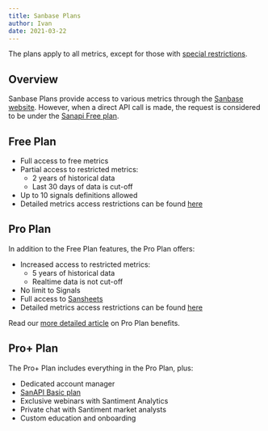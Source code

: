 ```yaml
---
title: Sanbase Plans
author: Ivan
date: 2021-03-22
---
```


The plans apply to all metrics, except for those with [special restrictions](/products-and-plans/special-restrictions).

## Overview

Sanbase Plans provide access to various metrics through the [Sanbase website](https://app.santiment.net). However, when a direct API call is made, the request is considered to be under the [Sanapi Free plan](/products-and-plans/access-plans/sanapi#free-plan).

## Free Plan

- Full access to free metrics
- Partial access to restricted metrics:
  - 2 years of historical data
  - Last 30 days of data is cut-off
- Up to 10 signals definitions allowed
- Detailed metrics access restrictions can be found [here](https://api.santiment.net/graphiql?query=%7B%0A%20%20getAccessRestrictions(plan%3A%20FREE%2C%20product%3A%20SANBASE)%20%7B%0A%20%20%20%20name%0A%20%20%20%20type%0A%20%20%20%20isAccessible%0A%20%20%20%20isRestricted%0A%20%20%20%20restrictedFrom%0A%20%20%20%20restrictedTo%0A%20%20%7D%0A%7D%0A)

## Pro Plan

In addition to the Free Plan features, the Pro Plan offers:

- Increased access to restricted metrics:
  - 5 years of historical data
  - Realtime data is not cut-off
- No limit to Signals
- Full access to [Sansheets](https://sheets.santiment.net)
- Detailed metrics access restrictions can be found [here](https://api.santiment.net/graphiql?query=%7B%0A%20%20getAccessRestrictions(plan%3A%20PRO%2C%20product%3A%20SANBASE)%20%7B%0A%20%20%20%20name%0A%20%20%20%20type%0A%20%20%20%20isAccessible%0A%20%20%20%20isRestricted%0A%20%20%20%20restrictedFrom%0A%20%20%20%20restrictedTo%0A%20%20%7D%0A%7D%0A)

Read our [more detailed article](/products-and-plans/sanbase-pro-features/) on Pro Plan benefits.

## Pro+ Plan

The Pro+ Plan includes everything in the Pro Plan, plus:

- Dedicated account manager
- [SanAPI Basic plan](/products-and-plans/access-plans/sanapi/#basic-plan)
- Exclusive webinars with Santiment Analytics
- Private chat with Santiment market analysts
- Custom education and onboarding

